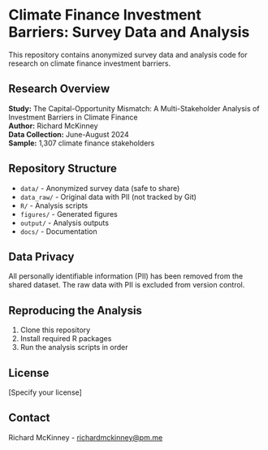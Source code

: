 # Climate Finance Investment Barriers: Survey Data and Analysis

This repository contains anonymized survey data and analysis code for research on climate finance investment barriers.

## Research Overview

**Study:** The Capital-Opportunity Mismatch: A Multi-Stakeholder Analysis of Investment Barriers in Climate Finance  
**Author:** Richard McKinney  
**Data Collection:** June-August 2024  
**Sample:** 1,307 climate finance stakeholders  

## Repository Structure

- `data/` - Anonymized survey data (safe to share)
- `data_raw/` - Original data with PII (not tracked by Git)
- `R/` - Analysis scripts
- `figures/` - Generated figures
- `output/` - Analysis outputs
- `docs/` - Documentation

## Data Privacy

All personally identifiable information (PII) has been removed from the shared dataset. The raw data with PII is excluded from version control.

## Reproducing the Analysis

1. Clone this repository
2. Install required R packages
3. Run the analysis scripts in order

## License

[Specify your license]

## Contact

Richard McKinney - richardmckinney@pm.me
